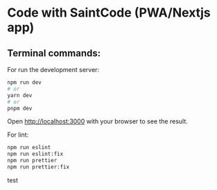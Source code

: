 # Code with SaintCode (PWA/Nextjs app)

## Terminal commands:

For run the development server:

```bash
npm run dev
# or
yarn dev
# or
pnpm dev
```

Open [http://localhost:3000](http://localhost:3000) with your browser to see the result.

For lint:

```bash
npm run eslint
npm run eslint:fix
npm run prettier
npm run prettier:fix
```
test